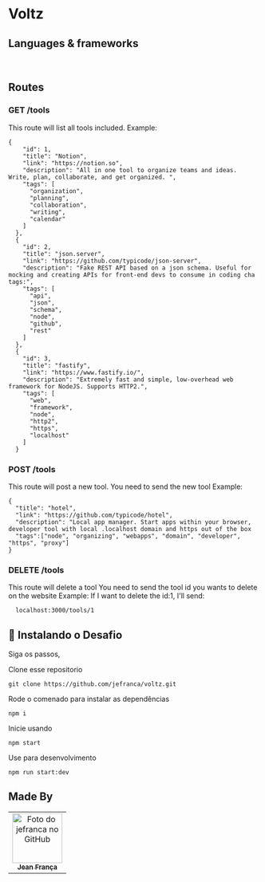 # Voltz

## Languages & frameworks

<div align="center"><img src="https://img.shields.io/badge/Node.js-339933?style=for-the-badge&logo=nodedotjs&logoColor=white" alt=""/><span>&nbsp;</span>
 <img src="https://img.shields.io/badge/Express.js-000000?style=for-the-badge&logo=express&logoColor=white" alt=""/>  <span>&nbsp;</span>
 <img src="https://img.shields.io/badge/JavaScript-323330?style=for-the-badge&logo=javascript&logoColor=F7DF1E" alt=""/></div>
 
 ## Routes

### GET /tools
This route will list all tools included.
Example:

```
{
    "id": 1,
    "title": "Notion",
    "link": "https://notion.so",
    "description": "All in one tool to organize teams and ideas. Write, plan, collaborate, and get organized. ",
    "tags": [
      "organization",
      "planning",
      "collaboration",
      "writing",
      "calendar"
    ]
  },
  {
    "id": 2,
    "title": "json.server",
    "link": "https://github.com/typicode/json-server",
    "description": "Fake REST API based on a json schema. Useful for mocking and creating APIs for front-end devs to consume in coding cha tags:",
    "tags": [
      "api",
      "json",
      "schema",
      "node",
      "github",
      "rest"
    ]
  },
  {
    "id": 3,
    "title": "fastify",
    "link": "https://www.fastify.io/",
    "description": "Extremely fast and simple, low-overhead web framework for NodeJS. Supports HTTP2.",
    "tags": [
      "web",
      "framework",
      "node",
      "http2",
      "https",
      "localhost"
    ]
  }

```

### POST /tools
This route will post a new tool.
You need to send the new tool
Example:
```
{
  "title": "hotel",
  "link": "https://github.com/typicode/hotel",
  "description": "Local app manager. Start apps within your browser, developer tool with local .localhost domain and https out of the box
  "tags":["node", "organizing", "webapps", "domain", "developer", "https", "proxy"]
}
```

### DELETE /tools
This route will delete a tool
You need to send the tool id you wants to delete on the website
Example: If I want to delete the id:1, I'll send:
```
  localhost:3000/tools/1
```

## 🚀 Instalando o Desafio

Siga os passos,

Clone esse repositorio
```
git clone https://github.com/jefranca/voltz.git
```

Rode o comenado para instalar as dependências
```
npm i
```

Inicie usando
```
npm start
```

Use para desenvolvimento
```
npm run start:dev
```

## Made By

<table>
  <tr>
    <td align="center">
      <a href="#">
        <img src="https://avatars.githubusercontent.com/u/87549949?s=400&u=6d0fc77e66618e9da7b5dec5ce3f0b1b236aa10a&v=4" width="100px;" alt="Foto do jefranca no GitHub"/><br>
        <sub>
          <b>Jean França</b>
        </sub>
      </a>
    </td>
  </tr>
</table>
